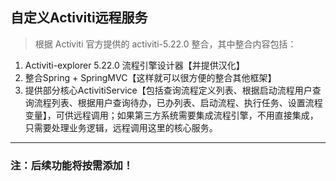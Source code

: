﻿## 自定义Activiti远程服务
>  根据 Activiti 官方提供的 activiti-5.22.0 整合，其中整合内容包括：
1. Activiti-explorer 5.22.0 流程引擎设计器【并提供汉化】
2. 整合Spring + SpringMVC【这样就可以很方便的整合其他框架】
3. 提供部分核心ActivitiService【包括查询流程定义列表、根据启动流程用户查询流程列表、根据用户查询待办，已办列表、启动流程、执行任务、设置流程变量】，可供远程调用；如果第三方系统需要集成流程引擎，不用直接集成，只需要处理业务逻辑，远程调用这里的核心服务。

---
### 注：后续功能将按需添加！
